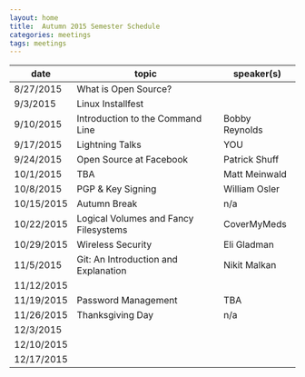 ```yaml
---
layout: home
title:  Autumn 2015 Semester Schedule
categories: meetings
tags: meetings
---
```


| date       | topic                                 | speaker(s)      |
|------------|---------------------------------------|-----------------|
| 8/27/2015  | What is Open Source?                  |                 |
| 9/3/2015   | Linux Installfest                     |                 |
| 9/10/2015  | Introduction to the Command Line      | Bobby Reynolds  |
| 9/17/2015  | Lightning Talks                       | YOU             |
| 9/24/2015  | Open Source at Facebook               | Patrick Shuff   |
| 10/1/2015  | TBA                                   | Matt Meinwald   |
| 10/8/2015  | PGP & Key Signing                     | William Osler   |
| 10/15/2015 | Autumn Break                          | n/a             |
| 10/22/2015 | Logical Volumes and Fancy Filesystems | CoverMyMeds     |
| 10/29/2015 | Wireless Security                     | Eli Gladman     |
| 11/5/2015  | Git: An Introduction and Explanation  | Nikit Malkan    |
| 11/12/2015 |                                       |                 |
| 11/19/2015 | Password Management                   | TBA             |
| 11/26/2015 | Thanksgiving Day                      | n/a             |
| 12/3/2015  |                                       |                 |
| 12/10/2015 |                                       |                 |
| 12/17/2015 |                                       |                 |
